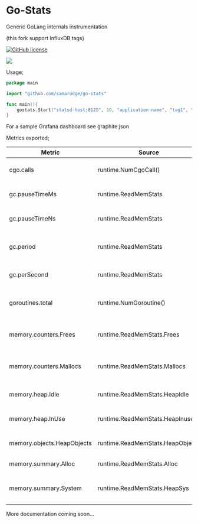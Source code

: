 # Go-Stats

Generic GoLang internals instrumentation

(this fork support InfluxDB tags)

[![GitHub license](https://img.shields.io/github/license/mashape/apistatus.svg)]()

![](http://f.cl.ly/items/3q3K381r2D0K3O3S2H0Q/Screen%20Shot%202016-04-03%20at%2018.56.08.png?v=9fe2d412)

Usage;

```go
package main

import "github.com/samarudge/go-stats"

func main(){
	gostats.Start("statsd-host:8125", 10, "application-name", "tag1", "tag2")
}
```

For a sample Grafana dashboard see graphite.json

Metrics exported;

| Metric                     | Source                           | Description                            | Unit               |
|----------------------------|----------------------------------|----------------------------------------|--------------------|
| cgo.calls                  | runtime.NumCgoCall()             | Number of Cgo Calls                    | calls per second   |
| gc.pauseTimeMs             | runtime.ReadMemStats             | Pause time of last GC run              | MS                 |
| gc.pauseTimeNs             | runtime.ReadMemStats             | Pause time of last GC run              | NS                 |
| gc.period                  | runtime.ReadMemStats             | Time between last two GC runs          | MS                 |
| gc.perSecond               | runtime.ReadMemStats             | Number of GCs per second               | runs per second    |
| goroutines.total           | runtime.NumGoroutine()           | Number of currently running goroutines | total              |
| memory.counters.Frees      | runtime.ReadMemStats.Frees       | Number of frees issued to the system   | frees per second   |
| memory.counters.Mallocs    | runtime.ReadMemStats.Mallocs     | Number of Mallocs issued to the system | mallocs per second |
| memory.heap.Idle           | runtime.ReadMemStats.HeapIdle    | Memory on the heap not in use          | bytes              |
| memory.heap.InUse          | runtime.ReadMemStats.HeapInuse   | Memory on the heap in use              | bytes              |
| memory.objects.HeapObjects | runtime.ReadMemStats.HeapObjects | Total objects on the heap              | # Objects          |
| memory.summary.Alloc       | runtime.ReadMemStats.Alloc       | Total bytes allocated                  | bytes              |
| memory.summary.System      | runtime.ReadMemStats.HeapSys     | Total bytes acquired from system       | bytes              |

More documentation coming soon...
